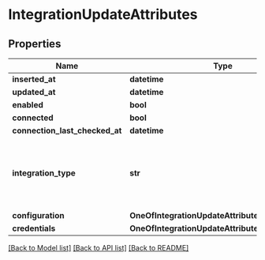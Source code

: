# IntegrationUpdateAttributes

## Properties
Name | Type | Description | Notes
------------ | ------------- | ------------- | -------------
**inserted_at** | **datetime** |  | [optional] 
**updated_at** | **datetime** |  | [optional] 
**enabled** | **bool** |  | [optional] 
**connected** | **bool** |  | [optional] 
**connection_last_checked_at** | **datetime** |  | [optional] 
**integration_type** | **str** | * &#x60;amazon_s3&#x60; - Amazon S3 * &#x60;saml&#x60; - SAML * &#x60;aws_security_hub&#x60; - AWS Security Hub * &#x60;jira&#x60; - JIRA * &#x60;slack&#x60; - Slack | [optional] 
**configuration** | **OneOfIntegrationUpdateAttributesConfiguration** |  | [optional] 
**credentials** | **OneOfIntegrationUpdateAttributesCredentials** |  | [optional] 

[[Back to Model list]](../README.md#documentation-for-models) [[Back to API list]](../README.md#documentation-for-api-endpoints) [[Back to README]](../README.md)


